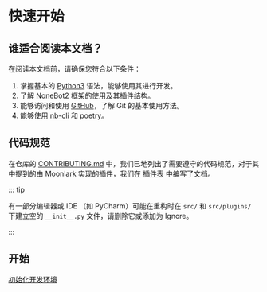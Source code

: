 # 快速开始

## 谁适合阅读本文档？

在阅读本文档前，请确保您符合以下条件：

1. 掌握基本的 [Python3][1] 语法，能够使用其进行开发。
2. 了解 [NoneBot2][2] 框架的使用及其插件结构。
3. 能够访问和使用 [GitHub][3]，了解 Git 的基本使用方法。
4. 能够使用 [nb-cli][4] 和 [poetry][5]。

## 代码规范

在仓库的 [CONTRIBUTING.md][5] 中，我们已地列出了需要遵守的代码规范，对于其中提到的由 Moonlark 实现的插件，我们在 [插件表][6] 中编写了文档。

::: tip

有一部分编辑器或 IDE （如 PyCharm）可能在重构时在 `src/` 和 `src/plugins/` 下建立空的 `__init__.py` 文件，请删除它或添加为 Ignore。

:::


## 开始

[初始化开发环境][7]


[1]: https://python.org
[2]: https://nonebot.dev
[3]: https://github.com
[4]: https://cli.nonebot.dev/
[5]: https://python-poetry.org/
[6]: /plugins/index
[7]: create-develop-environment
